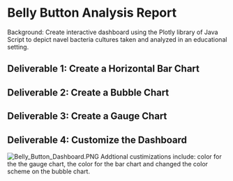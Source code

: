 # Belly Button Analysis Report
Background: Create interactive dashboard using the Plotly library of Java Script to depict navel bacteria cultures taken and analyzed in an educational setting.
## Deliverable 1: Create a Horizontal Bar Chart
## Deliverable 2: Create a Bubble Chart
## Deliverable 3: Create a Gauge Chart
## Deliverable 4: Customize the Dashboard
![Belly_Button_Dashboard.PNG](Other/Belly_Button_Dashboard.PNG)
Addtional custimizations include: color for the the gauge chart, the color for the bar chart and changed the color scheme on the bubble chart.
